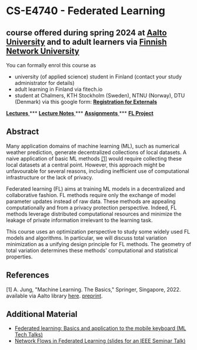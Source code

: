 # CS-E4740 - Federated Learning 
## course offered during spring 2024 at [Aalto University](https://www.aalto.fi/en) and to adult learners via [Finnish Network University](https://fitech.io/en/)

You can formally enrol this course as 
- university (of applied science) student in Finland (contact your study administrator for details) 
- adult learning in Finland via fitech.io 
- student at Chalmers, KTH Stockholm (Sweden), NTNU (Norway), DTU (Denmark) via this google form: <a href="https://forms.gle/uSK2Uw71aLVqnymWA"> **Registration for Externals** </a> 


<a href="material/Lectures.md"> **Lectures** </a>   *** <a href="material/FL_LectureNotes.pdf"> **Lecture Notes** </a> *** <a href="material/Assignments.md"> **Assignments** </a> *** <a href="material/Studentproject.md"> **FL Project** </a>

## Abstract

Many application domains of machine learning (ML), such as numerical weather prediction, generate decentralized 
collections of local datasets. A naive application of basic ML methods [[1]](#1) would require collecting these local datasets 
at a central point. However, this approach might be unfavourable for several reasons, including inefficient use of 
computational infrastructure or the lack of privacy.

Federated learning (FL) aims at training ML models in a decentralized and collaborative fashion. 
FL methods require only the exchange of model parameter updates instead of raw data. These methods 
are appealing computationally and from a privacy protection perspective. Indeed, FL methods leverage 
distributed computational resources and minimize the leakage of private information irrelevant 
to the learning task.

This course uses an optimization perspective to study some widely used FL models and algorithms. In particular, we will 
discuss total variation minimization as a unifying design principle for FL methods. The geometry of total variation 
determines these methods' computational and statistical properties. 

## References
<a id="1">[1]</a> 
A. Jung, "Machine Learning. The Basics," Springer, Singapore, 2022. available via Aalto library [here](https://primo.aalto.fi/discovery/search?query=any,contains,machine%20learning%20the%20basics&tab=LibraryCatalog&search_scope=MyInstitution&vid=358AALTO_INST:VU1&lang=en&offset=0). [preprint](https://mlbook.cs.aalto.fi). 

## Additional Material

- [Federated learning: Basics and application to the mobile keyboard (ML Tech Talks)](https://www.youtube.com/watch?v=IXI1AjimfmE)
- [Network Flows in Federated Learning (slides for an IEEE Seminar Talk)](/slides/IEEE_Finland_CSS_RAS_SMCS.pdf)